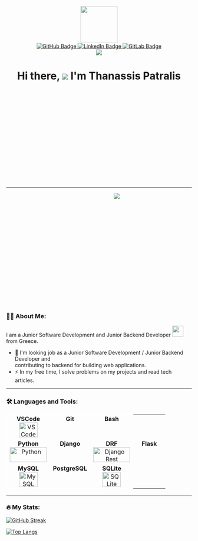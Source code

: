 <link rel="stylesheet" type='text/css' href="https://cdn.jsdelivr.net/gh/devicons/devicon@v2.14.0/devicon.min.css" />

<style>
#header, #badges { text-align: center; }

h1 {
    text-align: center;
    height: 300px;
}

#softdev {
    text-align: center;
    width: 600px;
    height: 300px;
}

table { width: 500px; }
    
table, th, td {
    border: 1px solid #fff;
    border-collapse: collapse; 
}

tr { vertical-align: top; }

td {
    width: 70px;
    text-align: center;
}
</style>


<div id="header">
   <img src="https://media2.giphy.com/media/bGgsc5mWoryfgKBx1u/giphy.gif" width="100" />

   <div id="badges">
       <a href="https://github.com/sakispat/">
           <img src="https://img.shields.io/badge/GitHub-black?style=for-the-badge&logo=github&logoColor=white" alt="GitHub Badge" />
       </a>
       <a href="https://www.linkedin.com/in/thanassis-patralis-620b61192/">
           <img src="https://img.shields.io/badge/LinkedIn-blue?style=for-the-badge&logo=linkedin&logoColor=white" alt="LinkedIn Badge" />
       </a>
       <a href="https://gitlab.com/sakispat/">
           <img src="https://img.shields.io/badge/GitLab-red?style=for-the-badge&logo=gitlab&logoColor=white" alt="GitLab Badge" />
       </a>
   </div>

   <img src="https://komarev.com/ghpvc/?username=sakispat&style=flat-square&color=blue" />
   <h1>
       Hi there, <img src="https://media.giphy.com/media/hvRJCLFzcasrR4ia7z/giphy.gif" /> I'm Thanassis Patralis
   </h1>
</div>

---

<div id="softdev">
    <img src="https://media.giphy.com/media/dWesBcTLavkZuG35MI/giphy.gif" />
</div>

### :woman_technologist: About Me:
I am a Junior Software Development and Junior Backend Developer <img src="https://media1.giphy.com/media/RJVw6tIfb2dIwTHFb0/giphy.gif" width="30" /> from Greece.

- :telescope: I'm looking job as a Junior Software Development / Junior Backend Developer and <br />contributing to backend for building web applications.
- :zap: In my free time, I solve problems on my projects and read tech articles.

---

### :hammer_and_wrench: Languages and Tools:
<table>
    <tbody>
        <tr>
            <td>
                <span><strong>VSCode</strong></span><br>
                <img src="https://cdn.jsdelivr.net/gh/devicons/devicon@latest/icons/vscode/vscode-original.svg" title="VSCode" alt="VSCode" width="50" height="40" />
            </td>
            <td>
                <span><strong>Git</strong></span><br>
                <i class="devicon-git-plain colored" style="font-size: 50px;"></i>
            </td>
            <td>
                <span><strong>Bash</strong></span><br>
                <i class="devicon-bash-plain" style="font-size: 50px;"></i>
            </td>
        </tr>
        <tr>
            <td>
                <span><strong>Python</strong></span>
                <img src="https://cdn.jsdelivr.net/gh/devicons/devicon@latest/icons/python/python-original.svg" title="Python" alt="Python" width="100" height="40" />
            </td>
            <td>
                <span><strong>Django</strong></span><br>
                <i class="devicon-django-plain" style="font-size: 50px;"></i>
            </td>
            <td>
                <span><strong>DRF</strong></span>
                <img src="https://cdn.jsdelivr.net/gh/devicons/devicon@latest/icons/djangorest/djangorest-line.svg" title="Django Rest Framework" alt="Django Rest Framework" width="100" height="40"  />
            </td>
            <td>
                <span><strong>Flask</strong></span><br>
                <i class="devicon-flask-original" style="font-size: 50px;"></i>
            </td>
        </tr>
        <tr>
            <td>
                <span><strong>MySQL</strong></span><br>
                <img src="https://cdn.jsdelivr.net/gh/devicons/devicon@latest/icons/mysql/mysql-original.svg" title="MySQL" alt="MySQL" width="50" height="40" />
            </td>
            <td>
                <span><strong>PostgreSQL</strong></span><br>
                <i class="devicon-postgresql-plain colored" style="font-size: 50px"></i>
            </td>
            <td>
                <span><strong>SQLite</strong></span><br>
                <img src="https://cdn.jsdelivr.net/gh/devicons/devicon@latest/icons/sqlite/sqlite-original.svg" title="SQLite" alt="SQLite" width="50" height="40" />
            </td>
        </tr>
  </tbody>
</table>

---

### :fire: My Stats:
[![GitHub Streak](https://streak-stats.demolab.com?user=sakispat&theme=dark&hide_border=true&border_radius=5&date_format=j%20M%5B%20Y%5D&mode=weekly&card_width=500&fire=E22929&ring=4EBCE5&currStreakLabel=4ABC4AE2)](https://git.io/streak-stats)

[![Top Langs](https://github-readme-stats.vercel.app/api/top-langs/?username=sakispat&layout=compact&theme=dark)](https://github.com/anuraghazra/github-readme-stats)
